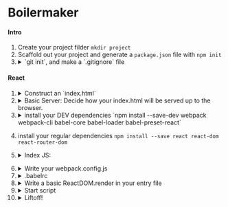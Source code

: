# Boilermaker

#### Intro

1. Create your project filder `mkdir project`
2. Scaffold out your project and generate a `package.json` file with `npm init`
3. <details><summary>`git init`, and make a `.gitignore` file</summary>
   ```json
   node_modules
   bundle.js
   bundle.js.map
   ```
   </details>

#### React

1. <details><summary>Construct an `index.html`</summary>

   ```html
   <!DOCTYPE html>
   <html>

   <head>
     <meta name="viewport" content="width=device-width, initial-scale=1">
     <meta charset="UTF-8">

     <title>App name</title>
     <script src="/bundle.js" defer></script>
   </head>

   <body>
     <div id="app"></div>
   </body>

   </html>
   ```

   </details>

2. <details><summary>Basic Server: Decide how your index.html will be served up to the browser.</summary>
   Will you use an express server, or a quicker solution like webpack-dev-server, http-server, or some other static file server?
   Tools like webpack-dev-server and http-server are very useful - they will serve up static files (including your index.html) from the folder you start them from. This is great if you want to start writing a client-side application but don't want to write a full express server yet (or if you don't need one - for example, if you write an application that uses a cloud database like Firebase, or a simple client app that just needs to make AJAX requests to some external APIs).

   You could install them on a project-by-project basis, or install them globally using the -g flag.

   if you're using express server...

    </details>

3. <details><summary>install your DEV dependencies `npm install --save-dev webpack webpack-cli babel-core babel-loader babel-preset-react`</summary>

   If you want to be proactive in making sure your code is safe for older browsers, you may also install `babel-preset-env`. If you want to avail yourself of some newer language features (like class properties), you should also install `babel-preset-stage-2`
   </details>

4. install your regular dependencies `npm install --save react react-dom react-router-dom`

5. <details><summary>Index JS: </summary>
   Decide on an 'entry' file and an 'output' file for your webpack pipeline.

   Your entry file might be something simple like an index.js, app/main.js, client/app.js or browser/index.js.

   Your output file will be created by webpack. You don't need to actually create it yet - just decide where you want it to live. This could be in the root of your app, or a public folder - it's up to you.</details>

6. <details><summary>Write your webpack.config.js</summary>
   ```json
   module.exports = {
     "entry": "./index.js", // assumes your entry point is the index.js in the root of your project folder
     "mode": "development",
     "output": {
       "path": __dirname, // assumes your bundle.js will also be in the root of your project folder
       "filename": "bundle.js"
     },
     "devtool": "source-maps",
     "module": {
       "rules": [
         {
           "test": /\.js$/,
           "exclude": /node_modules/,
           "use": {
             "loader": "babel-loader"
           }
         }
       ]
     }
   }
   ```
   </details>
7. <details><summary>.babelrc</summary>
   By setting babel-loader in your webpack config, you're teaching webpack to use babel. However, we also need to tell babel how to parse our code. We do this with another dot-file called .babelrc! In your root project directory, make a file called .babelrc and configure it with the babel-presets you installed.

   For example, if you were using babel-preset-react, babel-preset-env, and babel-preset-stage-2, your .babelrc might look like this:

   ```json
   {
     "presets": ["react", "env", "stage-2"]
   }
   ```

   </details>

8. <details><summary>Write a basic ReactDOM.render in your entry file</summary>
   ```jsx
   import React from 'react';
   import ReactDOM from 'react-dom';

   ReactDOM.render(

     <div>Hello, world!</div>,
     document.getElementById('app') // make sure this is the same as the id of the div in your index.html
   );
   ```
   </details>

9. <details><summary>Start script</summary>
   In your package.json, set up an npm start command (or some combination of other commands) to build your client javascript and run your server.

   You may choose to have a separate scripts for building your client application and for starting your server, or do both with the same command - it's up to you. (webpack-dev-server does both, out of the box!)

   Here's an example where we run webpack in --watch mode in the background, and simultaneously start a server with nodemon (in server.js).

   ```js
   "start": "node server",
   "start-dev": "webpack -w & nodemon server.js"
   ```

   </details>

10. <details><summary>Liftoff!</summary>
    Run `npm start` or `npm run start-dev`, depending on your naming convention! If everything worked, you should see your React app rendered into the DOM when you navigate to `localhost` on the port your app is running from.

    If something went wrong...here are some suggestions to get back on your feet:

    1. Check all of the previous steps - did you forget anything?
    1. Check both the server console (your terminal) where your webpack and server processes are running, and your client console (Chrome dev tools), and check for error messages. Read the errors
       </details>
